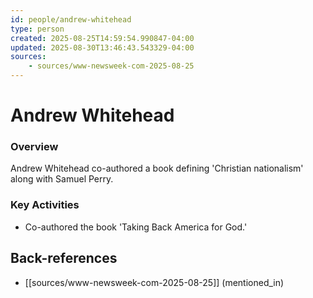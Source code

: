 ```yaml
---
id: people/andrew-whitehead
type: person
created: 2025-08-25T14:59:54.990847-04:00
updated: 2025-08-30T13:46:43.543329-04:00
sources:
    - sources/www-newsweek-com-2025-08-25
---
```


# Andrew Whitehead

### Overview
Andrew Whitehead co-authored a book defining 'Christian nationalism' along with Samuel Perry.

### Key Activities
- Co-authored the book 'Taking Back America for God.'

## Back-references
<!-- Auto-maintained by the system -->
- [[sources/www-newsweek-com-2025-08-25]] (mentioned_in)


